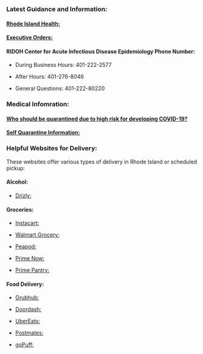 
### Latest Guidance and Information:

#### [Rhode Island Health:](https://health.ri.gov/covid/ "health.ri.gov")

#### [Executive Orders:](http://www.governor.ri.gov/newsroom/orders/ "governor.ri.gov")

#### RIDOH Center for Acute Infectious Disease Epidemiology Phone Number:

  -   During Business Hours: 401-222-2577

  -   After Hours: 401-276-8046

  -   General Questions: 401-222-80220
  
### Medical Infomration:

#### [Who should be quarantined due to high risk for developing COVID-19?](https://health.ri.gov/diseases/ncov2019/ "health.ri.gov")
 
#### [Self Quarantine Information:](https://health.ri.gov/publications/factsheets/COVID19-At-Home-Quarantine.pdf "health.ri.gov")
  
### Helpful Websites for Delivery:

These websites offer various types of delivery in Rhode Island or scheduled pickup:

#### Alcohol:

- [Drizly:](https://drizly.com/home "drizly.com")
  
#### Groceries:

- [Instacart:](https://www.instacart.com/?irgwc=1 "instacart.com")
    
- [Walmart Grocery:](https://grocery.walmart.com/ "grocery.walmart.com")
    
- [Peapod:](https://www.peapod.com/ "peapod.com")
    
- [Prime Now:](https://primenow.amazon.com/onboard?sourceUrl=%2Faccount%2Faddress "primenow.amazon.com")
    
- [Prime Pantry:](https://www.amazon.com/Amazon-Grocery-Snacks/b?ie=UTF8&node=7301146011 "amazon.com")
    
#### Food Delivery:

- [Grubhub:](https://www.grubhub.com/ "grubhub.com")
    
- [Doordash:](https://www.doordash.com/en-US "doordash.com")
    
- [UberEats:](https://www.ubereats.com/ "ubereats.com")
  
- [Postmates:](https://postmates.com/ "postmates.com")
    
- [goPuff:](https://gopuff.com/home "gopuff.com")
